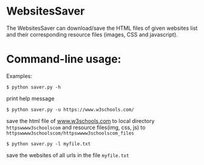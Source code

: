 # WebsitesSaver

The WebsitesSaver can download/save the HTML files of given websites list and their corresponding resource files (images, CSS and javascript).

# Command-line usage:

Examples:

```
$ python saver.py -h
```
print help message
```
$ python saver.py -u https://www.w3schools.com/
```
save the html file of www.w3schools.com to local directory <code>httpswwww3schoolscom</code> and resource files(img, css, js) to <code>httpswwww3schoolscom/httpswwww3schoolscom_files</code>

```
$ python saver.py -l myfile.txt
```
save the websites of all urls in the file <code>myfile.txt</code>
    

